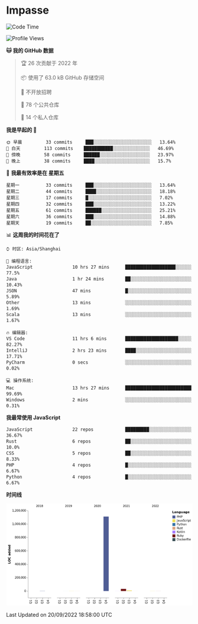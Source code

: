 # Impasse

<!--START_SECTION:waka-->
![Code Time](http://img.shields.io/badge/Code%20Time-1%2C546%20hrs%2044%20mins-blue)

![Profile Views](http://img.shields.io/badge/%E4%B8%AA%E4%BA%BA%E8%B5%84%E6%96%99%E8%A7%82%E7%9C%8B%E6%AC%A1%E6%95%B0-0-blue)

**🐱 我的 GitHub 数据** 

> 🏆 26 次贡献于 2022 年
 > 
> 📦  使用了 63.0 kB GitHub 存储空间 
 > 
> 🚫 不开放招聘
 > 
> 📜 78 个公共仓库 
 > 
> 🔑 14 个私人仓库  
 > 
**我是早起的 🐤** 

```text
🌞 早晨         33 commits     ███░░░░░░░░░░░░░░░░░░░░░░   13.64% 
🌆 白天         113 commits    ███████████░░░░░░░░░░░░░░   46.69% 
🌃 傍晚         58 commits     ██████░░░░░░░░░░░░░░░░░░░   23.97% 
🌙 晚上         38 commits     ████░░░░░░░░░░░░░░░░░░░░░   15.7%

```
📅 **我最有效率是在 星期五** 

```text
星期一          33 commits     ███░░░░░░░░░░░░░░░░░░░░░░   13.64% 
星期二          44 commits     ████░░░░░░░░░░░░░░░░░░░░░   18.18% 
星期三          17 commits     █░░░░░░░░░░░░░░░░░░░░░░░░   7.02% 
星期四          32 commits     ███░░░░░░░░░░░░░░░░░░░░░░   13.22% 
星期五          61 commits     ██████░░░░░░░░░░░░░░░░░░░   25.21% 
星期六          36 commits     ███░░░░░░░░░░░░░░░░░░░░░░   14.88% 
星期天          19 commits     ██░░░░░░░░░░░░░░░░░░░░░░░   7.85%

```


📊 **这周我的时间花在了** 

```text
⌚︎ 时区: Asia/Shanghai

💬 编程语言: 
JavaScript               10 hrs 27 mins      ███████████████████░░░░░░   77.5% 
Java                     1 hr 24 mins        ██░░░░░░░░░░░░░░░░░░░░░░░   10.43% 
JSON                     47 mins             █░░░░░░░░░░░░░░░░░░░░░░░░   5.89% 
Other                    13 mins             ░░░░░░░░░░░░░░░░░░░░░░░░░   1.69% 
Scala                    13 mins             ░░░░░░░░░░░░░░░░░░░░░░░░░   1.67%

🔥 编辑器: 
VS Code                  11 hrs 6 mins       ████████████████████░░░░░   82.27% 
IntelliJ                 2 hrs 23 mins       ████░░░░░░░░░░░░░░░░░░░░░   17.71% 
PyCharm                  0 secs              ░░░░░░░░░░░░░░░░░░░░░░░░░   0.02%

💻 操作系统: 
Mac                      13 hrs 27 mins      █████████████████████████   99.69% 
Windows                  2 mins              ░░░░░░░░░░░░░░░░░░░░░░░░░   0.31%

```

**我最常使用 JavaScript** 

```text
JavaScript               22 repos            █████████░░░░░░░░░░░░░░░░   36.67% 
Rust                     6 repos             ██░░░░░░░░░░░░░░░░░░░░░░░   10.0% 
CSS                      5 repos             ██░░░░░░░░░░░░░░░░░░░░░░░   8.33% 
PHP                      4 repos             █░░░░░░░░░░░░░░░░░░░░░░░░   6.67% 
Python                   4 repos             █░░░░░░░░░░░░░░░░░░░░░░░░   6.67%

```


**时间线**

![Chart not found](https://raw.githubusercontent.com/impasse/impasse/master/charts/bar_graph.png) 


 Last Updated on 20/09/2022 18:58:00 UTC
<!--END_SECTION:waka-->
